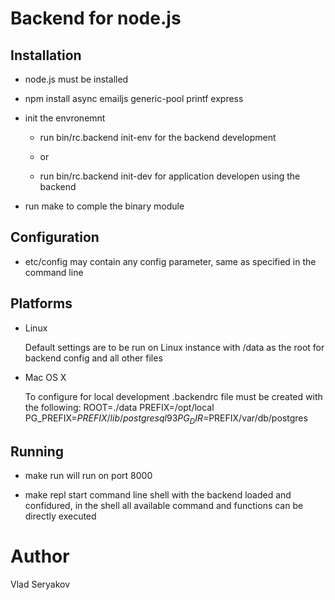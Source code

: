 # Backend for node.js

## Installation

 - node.js must be installed

 - npm install async emailjs generic-pool printf express

 - init the envronemnt 
   - run bin/rc.backend init-env for the backend development

   - or

   - run bin/rc.backend init-dev for application developen using the backend

 - run make to comple the binary module

## Configuration

 - etc/config may contain any config parameter, same as specified in the command line

## Platforms

 - Linux

   Default settings are to be run on Linux instance with /data as the root for
   backend config and all other files

 - Mac OS X

   To configure for local development .backendrc file must be created with the following:
   ROOT=./data
   PREFIX=/opt/local
   PG_PREFIX=$PREFIX/lib/postgresql93
   PG_DIR=$PREFIX/var/db/postgres

## Running

 - make run 
   will run on port 8000

 - make repl
   start command line shell with the backend loaded and confidured, in the shell all 
   available command and functions can be directly executed

# Author
  Vlad Seryakov

